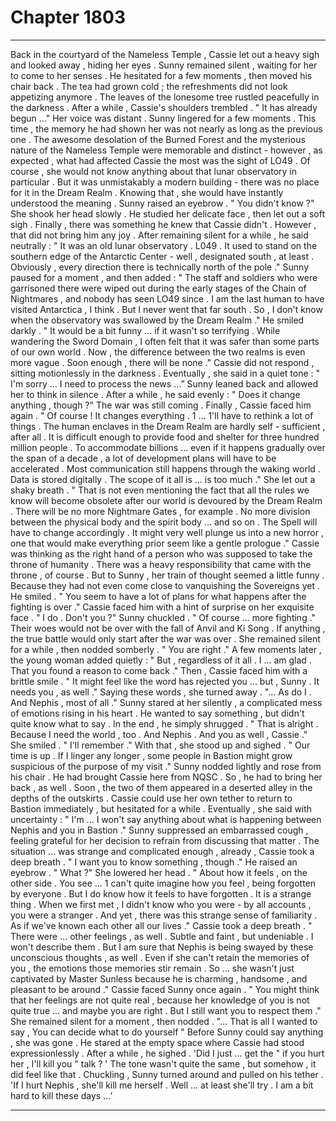 
# Chapter 1803


---

Back in the courtyard of the Nameless Temple , Cassie let out a heavy sigh and looked away , hiding her eyes . Sunny remained silent , waiting for her to come to her senses .
He hesitated for a few moments , then moved his chair back . The tea had grown cold ; the refreshments did not look appetizing anymore .
The leaves of the lonesome tree rustled peacefully in the darkness .
After a while , Cassie's shoulders trembled .
" It has already begun ..."
Her voice was distant .
Sunny lingered for a few moments .
This time , the memory he had shown her was not nearly as long as the previous one . The awesome desolation of the Burned Forest and the mysterious nature of the Nameless Temple were memorable and distinct - however , as expected , what had affected Cassie the most was the sight of LO49 .
Of course , she would not know anything about that lunar observatory in particular . But it was unmistakably a modern building - there was no place for it in the Dream Realm . Knowing that , she would have instantly understood the meaning .
Sunny raised an eyebrow .
" You didn't know ?"
She shook her head slowly .
He studied her delicate face , then let out a soft sigh .
Finally , there was something he knew that Cassie didn't . However , that did not bring him any joy .
After remaining silent for a while , he said neutrally :
" It was an old lunar observatory . L049 . It used to stand on the southern edge of the Antarctic Center - well , designated south , at least . Obviously , every direction there is technically north of the pole ."
Sunny paused for a moment , and then added :
" The staff and soldiers who were garrisoned there were wiped out during the early stages of the Chain of Nightmares , and nobody has seen LO49 since . I am the last human to have visited Antarctica , I think . But I never went that far south . So , I don't know when the observatory was swallowed by the Dream Realm ."
He smiled darkly .
" It would be a bit funny ... if it wasn't so terrifying . While wandering the Sword Domain , I often felt that it was safer than some parts of our own world . Now , the difference between the two realms is even more vague . Soon enough , there will be none ."
Cassie did not respond , sitting motionlessly in the darkness . Eventually , she said in a quiet tone :
" I'm sorry ... I need to process the news …”
Sunny leaned back and allowed her to think in silence . After a while , he said evenly :
" Does it change anything , though ?"
The war was still coming .
Finally , Cassie faced him again .
" Of course ! It changes everything . 1 ... 1'll have to rethink a lot of things . The human enclaves in the Dream Realm are hardly self - sufficient , after all . It is difficult enough to provide food and shelter for three hundred million people . To accommodate billions ... even if it happens gradually over the span of a decade , a lot of development plans will have to be accelerated . Most communication still happens through the waking world . Data is stored digitally . The scope of it all is ... is too much ."
She let out a shaky breath .
" That is not even mentioning the fact that all the rules we know will become obsolete after our world is devoured by the Dream Realm . There will be no more Nightmare Gates , for example . No more division between the physical body and the spirit body ... and so on . The Spell will have to change accordingly . It might very well plunge us into a new horror , one that would make everything prior seem like a gentle prologue ."
Cassie was thinking as the right hand of a person who was supposed to take the throne of humanity . There was a heavy responsibility that came with the throne , of course .
But to Sunny , her train of thought seemed a little funny . Because they had not even come close to vanquishing the Sovereigns yet .
He smiled .
" You seem to have a lot of plans for what happens after the fighting is over ."
Cassie faced him with a hint of surprise on her exquisite face .
" I do . Don't you ?"
Sunny chuckled .
" Of course ... more fighting ."
Their woes would not be over with the fall of Anvil and Ki Song . If anything , the true battle would only start after the war was over .
She remained silent for a while , then nodded somberly .
" You are right ."
A few moments later , the young woman added quietly :
" But , regardless of it all . I ... am glad . That you found a reason to come back ."
Then , Cassie faced him with a brittle smile .
" It might feel like the word has rejected you ... but , Sunny . It needs you , as well ."
Saying these words , she turned away .
"... As do I . And Nephis , most of all ."
Sunny stared at her silently , a complicated mess of emotions rising in his heart . He wanted to say something , but didn't quite know what to say .
In the end , he simply shrugged .
" That is alright . Because I need the world , too . And Nephis . And you as well , Cassie ."
She smiled .
" I'll remember ."
With that , she stood up and sighed .
" Our time is up . If I linger any longer , some people in Bastion might grow suspicious of the purpose of my visit ."
Sunny nodded lightly and rose from his chair .
He had brought Cassie here from NQSC . So , he had to bring her back , as well .
Soon , the two of them appeared in a deserted alley in the depths of the outskirts . Cassie could use her own tether to return to Bastion immediately , but hesitated for a while .
Eventually , she said with uncertainty :
" I'm ... I won't say anything about what is happening between Nephis and you in Bastion ."
Sunny suppressed an embarrassed cough , feeling grateful for her decision to refrain from discussing that matter . The situation ... was strange and complicated enough , already ,
Cassie took a deep breath .
" I want you to know something , though ."
He raised an eyebrow .
" What ?"
She lowered her head .
" About how it feels , on the other side . You see ... 1 can't quite imagine how you feel , being forgotten by everyone . But I do know how it feels to have forgotten . It is a strange thing . When we first met , I didn't know who you were - by all accounts , you were a stranger . And yet , there was this strange sense of familiarity . As if we've known each other all our lives ."
Cassie took a deep breath .
" There were ... other feelings , as well . Subtle and faint , but undeniable . I won't describe them . But I am sure that Nephis is being swayed by these unconscious thoughts , as well . Even if she can't retain the memories of you , the emotions those memories stir remain . So ... she wasn't just captivated by Master Sunless because he is charming , handsome , and pleasant to be around ."
Cassie faced Sunny once again .
" You might think that her feelings are not quite real , because her knowledge of you is not quite true ... and maybe you are right . But I still want you to respect them ."
She remained silent for a moment , then nodded .
"... That is all I wanted to say , You can decide what to do yourself "
Before Sunny could say anything , she was gone . He stared at the empty space where Cassie had stood expressionlessly .
After a while , he sighed .
'Did I just ... get the " if you hurt her , I'll kill you " talk ? '
The tone wasn't quite the same , but somehow , it did feel like that .
Chuckling , Sunny turned around and pulled on his tether .
'If I hurt Nephis , she'll kill me herself . Well ... at least she'll try . I am a bit hard to kill these days …’

---

